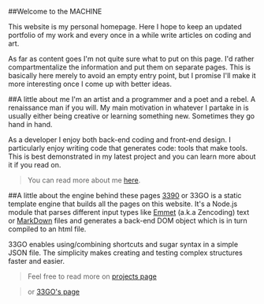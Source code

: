 ##Welcome to the MACHINE

This website is my personal homepage. Here I hope to keep an updated portfolio of my work and every once in a while write articles on coding and art.

As far as content goes I'm not quite sure what to put on this page. I'd rather compartmentalize the information and put them on separate pages. This is basically here merely to avoid an empty entry point, but I promise I'll make it more interesting once I come up with better ideas.

##A little about me
I'm an artist and a programmer and a poet and a rebel. A renaissance man if you will. My main motivation in whatever I partake in is usually either being creative or learning something new. Sometimes they go hand in hand.

As a developer I enjoy both back-end coding and front-end design. I particularly enjoy writing code that generates code: tools that make tools. This is best demonstrated in my latest project and you can learn more about it if you read on.

>You can read more about me [here][ABOUT].


##A little about the engine behind these pages
[3390][3390] or 33GO is a static template engine that builds all the pages on this website. It's a Node.js module that parses different input types like [Emmet](http://docs.emmet.io) (a.k.a Zencoding) text or [MarkDown](http://daringfireball.net/projects/markdown/) files and generates a back-end DOM object which is in turn compiled to an html file.

33GO enables using/combining shortcuts and sugar syntax in a simple JSON file. The simplicity makes creating and testing complex structures faster and easier.

>Feel free to read more on [projects page][3390]

>or [33GO's page][33GOHOME]


[3390]: projects.html#3390
[FLAT]: projects.html#flatdom
[ABOUT]: about.html
[33GOHOME]: http://srosh.com/33GO